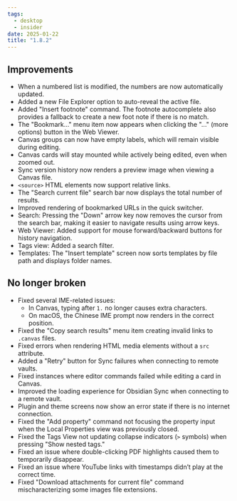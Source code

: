 ```yaml
---
tags:
  - desktop
  - insider
date: 2025-01-22
title: "1.8.2"
---
```


## Improvements

- When a numbered list is modified, the numbers are now automatically updated.
- Added a new File Explorer option to auto-reveal the active file.
- Added "Insert footnote" command. The footnote autocomplete also provides a fallback to create a new foot note if there is no match.
- The "Bookmark..." menu item now appears when clicking the "..." (more options) button in the Web Viewer.
- Canvas groups can now have empty labels, which will remain visible during editing.
- Canvas cards will stay mounted while actively being edited, even when zoomed out.
- Sync version history now renders a preview image when viewing a Canvas file.
- `<source>` HTML elements now support relative links.
- The "Search current file" search bar now displays the total number of results.
- Improved rendering of bookmarked URLs in the quick switcher.
- Search: Pressing the "Down" arrow key now removes the cursor from the search bar, making it easier to navigate results using arrow keys.
- Web Viewer: Added support for mouse forward/backward buttons for history navigation.
- Tags view: Added a search filter.
- Templates: The "Insert template" screen now sorts templates by file path and displays folder names.

## No longer broken  

- Fixed several IME-related issues:
  - In Canvas, typing after `1.` no longer causes extra characters.
  - On macOS, the Chinese IME prompt now renders in the correct position.
- Fixed the "Copy search results" menu item creating invalid links to `.canvas` files.
- Fixed errors when rendering HTML media elements without a `src` attribute.
- Added a "Retry" button for Sync failures when connecting to remote vaults.
- Fixed instances where editor commands failed while editing a card in Canvas.
- Improved the loading experience for Obsidian Sync when connecting to a remote vault.
- Plugin and theme screens now show an error state if there is no internet connection.
- Fixed the "Add property" command not focusing the property input when the Local Properties view was previously closed.
- Fixed the Tags View not updating collapse indicators (`>` symbols) when pressing "Show nested tags."
- Fixed an issue where double-clicking PDF highlights caused them to temporarily disappear.
- Fixed an issue where YouTube links with timestamps didn’t play at the correct time.
- Fixed "Download attachments for current file" command mischaracterizing some images file extensions.
